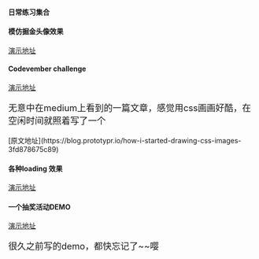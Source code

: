 #### 日常练习集合

#### 模仿掘金头像效果 
[演示地址](https://iamlqyfly.github.io/dailyStudy/animation/avatar.html)

#### Codevember challenge  
[演示地址](https://iamlqyfly.github.io/dailyStudy/animation/drawMouse.html) 
<p style="font-size: 18px">无意中在medium上看到的一篇文章，感觉用css画画好酷，在空闲时间就照着写了一个<p>
[原文地址](https://blog.prototypr.io/how-i-started-drawing-css-images-3fd878675c89)

####  各种loading 效果 
[演示地址](https://iamlqyfly.github.io/dailyStudy/animation/loading.html)

#### 一个抽奖活动DEMO 
[演示地址](https://iamlqyfly.github.io/dailyStudy/animation/lottery.html)
<p style="font-size:18px">很久之前写的demo，都快忘记了~~嘤</p>
